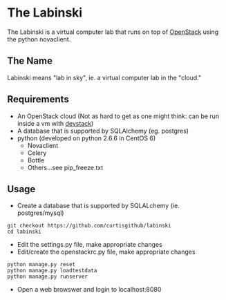 The Labinski
============

The Labinski is a virtual computer lab that runs on top of [OpenStack](http://www.openstack.org) using the python novaclient.

The Name
--------

Labinski means "lab in sky", ie. a virtual computer lab in the "cloud."

Requirements
------------

* An OpenStack cloud (Not as hard to get as one might think: can be run inside a vm with [devstack](http://www.devstack.org))
* A database that is supported by SQLAlchemy (eg. postgres)
* python (developed on python 2.6.6 in CentOS 6)
    * Novaclient
    * Celery
    * Bottle
    * Others...see pip_freeze.txt

Usage
-----

* Create a database that is supported by SQLALchemy (ie. postgres/mysql)

```
git checkout https://github.com/curtisgithub/labinski
cd labinski
```

* Edit the settings.py file, make appropriate changes
* Edit/create the openstackrc.py file, make appropriate changes

```
python manage.py reset
python manage.py loadtestdata
python manage.py runserver
````

* Open a web browswer and login to localhost:8080